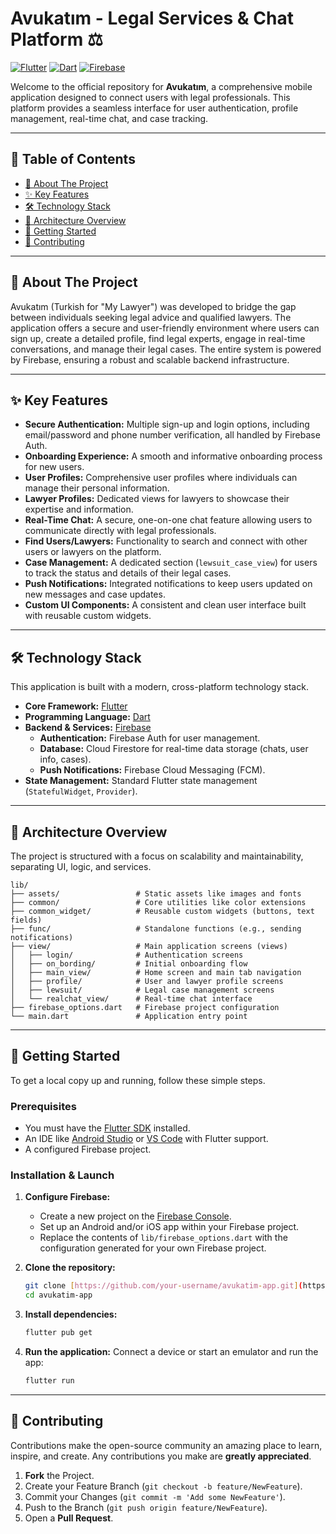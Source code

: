 # Avukatım - Legal Services & Chat Platform ⚖️

[![Flutter](https://img.shields.io/badge/Flutter-02569B?style=for-the-badge&logo=flutter&logoColor=white)](https://flutter.dev/)
[![Dart](https://img.shields.io/badge/Dart-0175C2?style=for-the-badge&logo=dart&logoColor=white)](https://dart.dev/)
[![Firebase](https://img.shields.io/badge/Firebase-FFCA28?style=for-the-badge&logo=firebase&logoColor=black)](https://firebase.google.com/)

Welcome to the official repository for **Avukatım**, a comprehensive mobile application designed to connect users with legal professionals. This platform provides a seamless interface for user authentication, profile management, real-time chat, and case tracking.

---

## 📝 Table of Contents

- [📌 About The Project](#-about-the-project)
- [✨ Key Features](#-key-features)
- [🛠️ Technology Stack](#️-technology-stack)
- [📂 Architecture Overview](#-architecture-overview)
- [🚀 Getting Started](#-getting-started)
- [🤝 Contributing](#-contributing)

---

## 📌 About The Project

Avukatım (Turkish for "My Lawyer") was developed to bridge the gap between individuals seeking legal advice and qualified lawyers. The application offers a secure and user-friendly environment where users can sign up, create a detailed profile, find legal experts, engage in real-time conversations, and manage their legal cases. The entire system is powered by Firebase, ensuring a robust and scalable backend infrastructure.

---

## ✨ Key Features

-   **Secure Authentication:** Multiple sign-up and login options, including email/password and phone number verification, all handled by Firebase Auth.
-   **Onboarding Experience:** A smooth and informative onboarding process for new users.
-   **User Profiles:** Comprehensive user profiles where individuals can manage their personal information.
-   **Lawyer Profiles:** Dedicated views for lawyers to showcase their expertise and information.
-   **Real-Time Chat:** A secure, one-on-one chat feature allowing users to communicate directly with legal professionals.
-   **Find Users/Lawyers:** Functionality to search and connect with other users or lawyers on the platform.
-   **Case Management:** A dedicated section (`lewsuit_case_view`) for users to track the status and details of their legal cases.
-   **Push Notifications:** Integrated notifications to keep users updated on new messages and case updates.
-   **Custom UI Components:** A consistent and clean user interface built with reusable custom widgets.

---

## 🛠️ Technology Stack

This application is built with a modern, cross-platform technology stack.

-   **Core Framework:** [Flutter](https://flutter.dev/)
-   **Programming Language:** [Dart](https://dart.dev/)
-   **Backend & Services:** [Firebase](https://firebase.google.com/)
    -   **Authentication:** Firebase Auth for user management.
    -   **Database:** Cloud Firestore for real-time data storage (chats, user info, cases).
    -   **Push Notifications:** Firebase Cloud Messaging (FCM).
-   **State Management:** Standard Flutter state management (`StatefulWidget`, `Provider`).

---

## 📂 Architecture Overview

The project is structured with a focus on scalability and maintainability, separating UI, logic, and services.

```
lib/
├── assets/                 # Static assets like images and fonts
├── common/                 # Core utilities like color extensions
├── common_widget/          # Reusable custom widgets (buttons, text fields)
├── func/                   # Standalone functions (e.g., sending notifications)
├── view/                   # Main application screens (views)
│   ├── login/              # Authentication screens
│   ├── on_bording/         # Initial onboarding flow
│   ├── main_view/          # Home screen and main tab navigation
│   ├── profile/            # User and lawyer profile screens
│   ├── lewsuit/            # Legal case management screens
│   └── realchat_view/      # Real-time chat interface
├── firebase_options.dart   # Firebase project configuration
└── main.dart               # Application entry point
```

---

## 🚀 Getting Started

To get a local copy up and running, follow these simple steps.

### Prerequisites

-   You must have the [Flutter SDK](https://flutter.dev/docs/get-started/install) installed.
-   An IDE like [Android Studio](https://developer.android.com/studio) or [VS Code](https://code.visualstudio.com/) with Flutter support.
-   A configured Firebase project.

### Installation & Launch

1.  **Configure Firebase:**
    -   Create a new project on the [Firebase Console](https://console.firebase.google.com/).
    -   Set up an Android and/or iOS app within your Firebase project.
    -   Replace the contents of `lib/firebase_options.dart` with the configuration generated for your own Firebase project.

2.  **Clone the repository:**
    ```bash
    git clone [https://github.com/your-username/avukatim-app.git](https://github.com/your-username/avukatim-app.git)
    cd avukatim-app
    ```

3.  **Install dependencies:**
    ```bash
    flutter pub get
    ```

4.  **Run the application:**
    Connect a device or start an emulator and run the app:
    ```bash
    flutter run
    ```

---

## 🤝 Contributing

Contributions make the open-source community an amazing place to learn, inspire, and create. Any contributions you make are **greatly appreciated**.

1.  **Fork** the Project.
2.  Create your Feature Branch (`git checkout -b feature/NewFeature`).
3.  Commit your Changes (`git commit -m 'Add some NewFeature'`).
4.  Push to the Branch (`git push origin feature/NewFeature`).
5.  Open a **Pull Request**.
